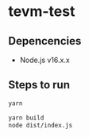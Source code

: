# tevm-test

## Depencencies
- Node.js v16.x.x

## Steps to run

```bash
yarn
```

```bash
yarn build
node dist/index.js
```